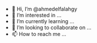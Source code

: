 - 👋 Hi, I’m @ahmedelfalahgy
- 👀 I’m interested in ...
- 🌱 I’m currently learning ...
- 💞️ I’m looking to collaborate on ...
- 📫 How to reach me ...

<!---
ahmedelfalahgy/ahmedelfalahgy is a ✨ special ✨ repository because its `README.md` (this file) appears on your GitHub profile.
You can click the Preview link to take a look at your changes.
--->

